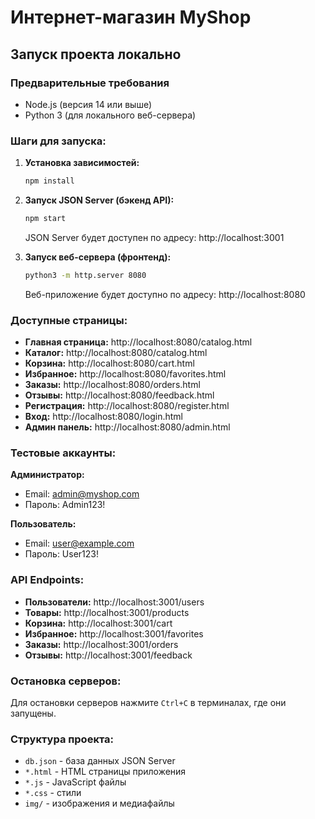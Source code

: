 # Интернет-магазин MyShop

## Запуск проекта локально

### Предварительные требования

- Node.js (версия 14 или выше)
- Python 3 (для локального веб-сервера)

### Шаги для запуска:

1. **Установка зависимостей:**

   ```bash
   npm install
   ```

2. **Запуск JSON Server (бэкенд API):**

   ```bash
   npm start
   ```

   JSON Server будет доступен по адресу: http://localhost:3001

3. **Запуск веб-сервера (фронтенд):**
   ```bash
   python3 -m http.server 8080
   ```
   Веб-приложение будет доступно по адресу: http://localhost:8080

### Доступные страницы:

- **Главная страница:** http://localhost:8080/catalog.html
- **Каталог:** http://localhost:8080/catalog.html
- **Корзина:** http://localhost:8080/cart.html
- **Избранное:** http://localhost:8080/favorites.html
- **Заказы:** http://localhost:8080/orders.html
- **Отзывы:** http://localhost:8080/feedback.html
- **Регистрация:** http://localhost:8080/register.html
- **Вход:** http://localhost:8080/login.html
- **Админ панель:** http://localhost:8080/admin.html

### Тестовые аккаунты:

**Администратор:**

- Email: admin@myshop.com
- Пароль: Admin123!

**Пользователь:**

- Email: user@example.com
- Пароль: User123!

### API Endpoints:

- **Пользователи:** http://localhost:3001/users
- **Товары:** http://localhost:3001/products
- **Корзина:** http://localhost:3001/cart
- **Избранное:** http://localhost:3001/favorites
- **Заказы:** http://localhost:3001/orders
- **Отзывы:** http://localhost:3001/feedback

### Остановка серверов:

Для остановки серверов нажмите `Ctrl+C` в терминалах, где они запущены.

### Структура проекта:

- `db.json` - база данных JSON Server
- `*.html` - HTML страницы приложения
- `*.js` - JavaScript файлы
- `*.css` - стили
- `img/` - изображения и медиафайлы
